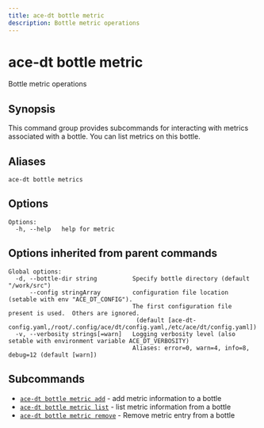 ```yaml
---
title: ace-dt bottle metric
description: Bottle metric operations
---
```


<!--
This documentation is auto generated by a script.
Please do not edit this file directly.
-->

<!-- markdownlint-disable-next-line single-title -->
# ace-dt bottle metric

Bottle metric operations

## Synopsis

This command group provides subcommands for interacting with metrics associated with a bottle. You can list metrics on this bottle.

## Aliases

```plaintext
ace-dt bottle metrics
```

## Options

```plaintext
Options:
  -h, --help   help for metric
```

## Options inherited from parent commands

```plaintext
Global options:
  -d, --bottle-dir string          Specify bottle directory (default "/work/src")
      --config stringArray         configuration file location (setable with env "ACE_DT_CONFIG").
                                   The first configuration file present is used.  Others are ignored.
                                    (default [ace-dt-config.yaml,/root/.config/ace/dt/config.yaml,/etc/ace/dt/config.yaml])
  -v, --verbosity strings[=warn]   Logging verbosity level (also setable with environment variable ACE_DT_VERBOSITY)
                                   Aliases: error=0, warn=4, info=8, debug=12 (default [warn])
```

## Subcommands

- [`ace-dt bottle metric add`](add.md) - add metric information to a bottle
- [`ace-dt bottle metric list`](list.md) - list metric information from a bottle
- [`ace-dt bottle metric remove`](remove.md) - Remove metric entry from a bottle
